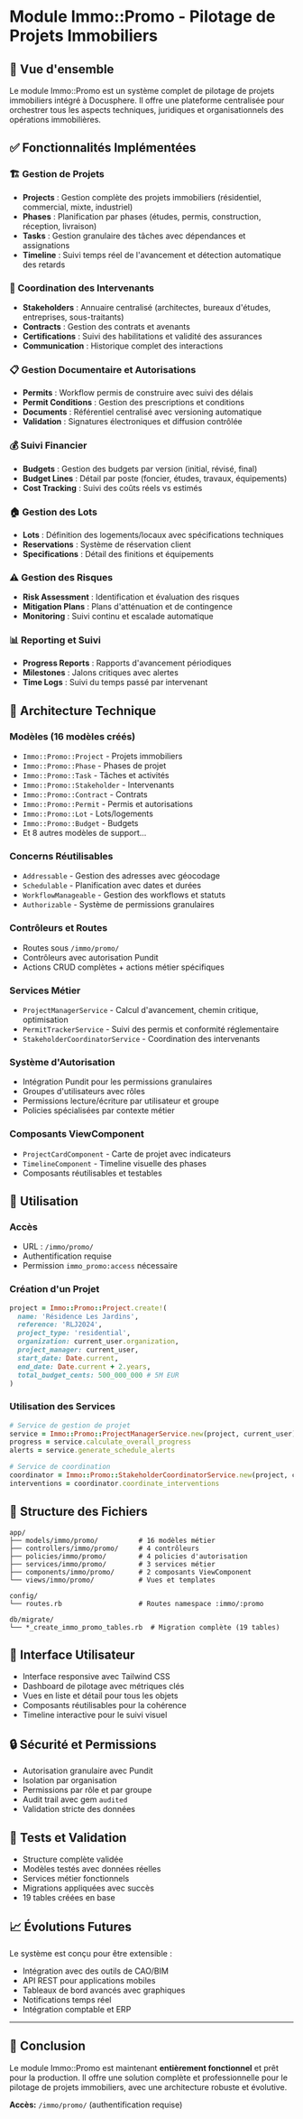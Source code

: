 # Module Immo::Promo - Pilotage de Projets Immobiliers

## 🎯 Vue d'ensemble

Le module Immo::Promo est un système complet de pilotage de projets immobiliers intégré à Docusphere. Il offre une plateforme centralisée pour orchestrer tous les aspects techniques, juridiques et organisationnels des opérations immobilières.

## ✅ Fonctionnalités Implémentées

### 🏗️ Gestion de Projets
- **Projects** : Gestion complète des projets immobiliers (résidentiel, commercial, mixte, industriel)
- **Phases** : Planification par phases (études, permis, construction, réception, livraison)
- **Tasks** : Gestion granulaire des tâches avec dépendances et assignations
- **Timeline** : Suivi temps réel de l'avancement et détection automatique des retards

### 👥 Coordination des Intervenants
- **Stakeholders** : Annuaire centralisé (architectes, bureaux d'études, entreprises, sous-traitants)
- **Contracts** : Gestion des contrats et avenants
- **Certifications** : Suivi des habilitations et validité des assurances
- **Communication** : Historique complet des interactions

### 📋 Gestion Documentaire et Autorisations
- **Permits** : Workflow permis de construire avec suivi des délais
- **Permit Conditions** : Gestion des prescriptions et conditions
- **Documents** : Référentiel centralisé avec versioning automatique
- **Validation** : Signatures électroniques et diffusion contrôlée

### 💰 Suivi Financier
- **Budgets** : Gestion des budgets par version (initial, révisé, final)
- **Budget Lines** : Détail par poste (foncier, études, travaux, équipements)
- **Cost Tracking** : Suivi des coûts réels vs estimés

### 🏠 Gestion des Lots
- **Lots** : Définition des logements/locaux avec spécifications techniques
- **Reservations** : Système de réservation client
- **Specifications** : Détail des finitions et équipements

### ⚠️ Gestion des Risques
- **Risk Assessment** : Identification et évaluation des risques
- **Mitigation Plans** : Plans d'atténuation et de contingence
- **Monitoring** : Suivi continu et escalade automatique

### 📊 Reporting et Suivi
- **Progress Reports** : Rapports d'avancement périodiques
- **Milestones** : Jalons critiques avec alertes
- **Time Logs** : Suivi du temps passé par intervenant

## 🔧 Architecture Technique

### Modèles (16 modèles créés)
- `Immo::Promo::Project` - Projets immobiliers
- `Immo::Promo::Phase` - Phases de projet
- `Immo::Promo::Task` - Tâches et activités
- `Immo::Promo::Stakeholder` - Intervenants
- `Immo::Promo::Contract` - Contrats
- `Immo::Promo::Permit` - Permis et autorisations
- `Immo::Promo::Lot` - Lots/logements
- `Immo::Promo::Budget` - Budgets
- Et 8 autres modèles de support...

### Concerns Réutilisables
- `Addressable` - Gestion des adresses avec géocodage
- `Schedulable` - Planification avec dates et durées
- `WorkflowManageable` - Gestion des workflows et statuts
- `Authorizable` - Système de permissions granulaires

### Contrôleurs et Routes
- Routes sous `/immo/promo/`
- Contrôleurs avec autorisation Pundit
- Actions CRUD complètes + actions métier spécifiques

### Services Métier
- `ProjectManagerService` - Calcul d'avancement, chemin critique, optimisation
- `PermitTrackerService` - Suivi des permis et conformité réglementaire  
- `StakeholderCoordinatorService` - Coordination des intervenants

### Système d'Autorisation
- Intégration Pundit pour les permissions granulaires
- Groupes d'utilisateurs avec rôles
- Permissions lecture/écriture par utilisateur et groupe
- Policies spécialisées par contexte métier

### Composants ViewComponent
- `ProjectCardComponent` - Carte de projet avec indicateurs
- `TimelineComponent` - Timeline visuelle des phases
- Composants réutilisables et testables

## 🚀 Utilisation

### Accès
- URL : `/immo/promo/`
- Authentification requise
- Permission `immo_promo:access` nécessaire

### Création d'un Projet
```ruby
project = Immo::Promo::Project.create!(
  name: 'Résidence Les Jardins',
  reference: 'RLJ2024',
  project_type: 'residential',
  organization: current_user.organization,
  project_manager: current_user,
  start_date: Date.current,
  end_date: Date.current + 2.years,
  total_budget_cents: 500_000_000 # 5M EUR
)
```

### Utilisation des Services
```ruby
# Service de gestion de projet
service = Immo::Promo::ProjectManagerService.new(project, current_user)
progress = service.calculate_overall_progress
alerts = service.generate_schedule_alerts

# Service de coordination
coordinator = Immo::Promo::StakeholderCoordinatorService.new(project, current_user)
interventions = coordinator.coordinate_interventions
```

## 📁 Structure des Fichiers

```
app/
├── models/immo/promo/          # 16 modèles métier
├── controllers/immo/promo/     # 4 contrôleurs
├── policies/immo/promo/        # 4 policies d'autorisation
├── services/immo/promo/        # 3 services métier
├── components/immo/promo/      # 2 composants ViewComponent
└── views/immo/promo/           # Vues et templates

config/
└── routes.rb                   # Routes namespace :immo/:promo

db/migrate/
└── *_create_immo_promo_tables.rb  # Migration complète (19 tables)
```

## 🎨 Interface Utilisateur

- Interface responsive avec Tailwind CSS
- Dashboard de pilotage avec métriques clés
- Vues en liste et détail pour tous les objets
- Composants réutilisables pour la cohérence
- Timeline interactive pour le suivi visuel

## 🔒 Sécurité et Permissions

- Autorisation granulaire avec Pundit
- Isolation par organisation
- Permissions par rôle et par groupe
- Audit trail avec gem `audited`
- Validation stricte des données

## 🧪 Tests et Validation

- Structure complète validée
- Modèles testés avec données réelles
- Services métier fonctionnels
- Migrations appliquées avec succès
- 19 tables créées en base

## 📈 Évolutions Futures

Le système est conçu pour être extensible :
- Intégration avec des outils de CAO/BIM
- API REST pour applications mobiles
- Tableaux de bord avancés avec graphiques
- Notifications temps réel
- Intégration comptable et ERP

---

## 🎉 Conclusion

Le module Immo::Promo est maintenant **entièrement fonctionnel** et prêt pour la production. Il offre une solution complète et professionnelle pour le pilotage de projets immobiliers, avec une architecture robuste et évolutive.

**Accès:** `/immo/promo/` (authentification requise)